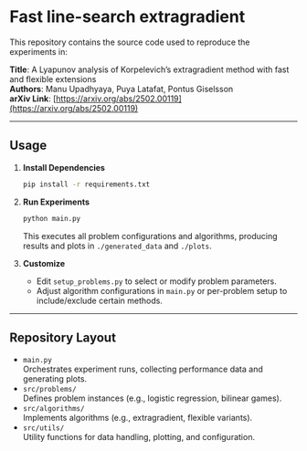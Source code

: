 # Fast line-search extragradient

This repository contains the source code used to reproduce the experiments in:

**Title**: A Lyapunov analysis of Korpelevich’s extragradient method with fast and flexible extensions  
**Authors**: Manu Upadhyaya, Puya Latafat, Pontus Giselsson  
**arXiv Link**: [https://arxiv.org/abs/2502.00119](https://arxiv.org/abs/2502.00119)

---

## Usage

1. **Install Dependencies**  
   ```bash
   pip install -r requirements.txt
   ```
   
2. **Run Experiments**  
   ```bash
   python main.py
   ```
   This executes all problem configurations and algorithms, producing results and plots in `./generated_data` and `./plots`.

3. **Customize**  
   - Edit `setup_problems.py` to select or modify problem parameters.
   - Adjust algorithm configurations in `main.py` or per-problem setup to include/exclude certain methods.

---

## Repository Layout

- `main.py`  
  Orchestrates experiment runs, collecting performance data and generating plots.
- `src/problems/`  
  Defines problem instances (e.g., logistic regression, bilinear games).
- `src/algorithms/`  
  Implements algorithms (e.g., extragradient, flexible variants).
- `src/utils/`  
  Utility functions for data handling, plotting, and configuration.
